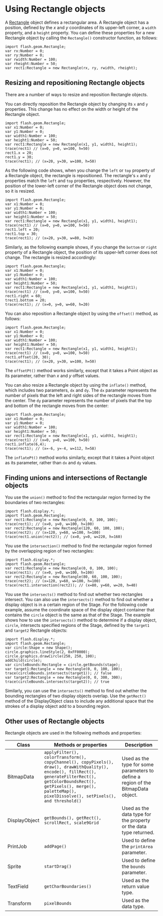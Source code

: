 # Using Rectangle objects

<div>

A <a
href="https://help.adobe.com/en_US/FlashPlatform/reference/actionscript/3/flash/geom/Rectangle.html"
target="_self">Rectangle</a> object defines a rectangular area. A Rectangle
object has a position, defined by the _x_ and _y_ coordinates of its upper-left
corner, a `width` property, and a `height` property. You can define these
properties for a new Rectangle object by calling the `Rectangle()` constructor
function, as follows:

    import flash.geom.Rectangle;
    var rx:Number = 0;
    var ry:Number = 0;
    var rwidth:Number = 100;
    var rheight:Number = 50;
    var rect1:Rectangle = new Rectangle(rx, ry, rwidth, rheight);

</div>

<div>

## Resizing and repositioning Rectangle objects

<div>

There are a number of ways to resize and reposition Rectangle objects.

You can directly reposition the Rectangle object by changing its `x` and `y`
properties. This change has no effect on the width or height of the Rectangle
object.

    import flash.geom.Rectangle;
    var x1:Number = 0;
    var y1:Number = 0;
    var width1:Number = 100;
    var height1:Number = 50;
    var rect1:Rectangle = new Rectangle(x1, y1, width1, height1);
    trace(rect1) // (x=0, y=0, w=100, h=50)
    rect1.x = 20;
    rect1.y = 30;
    trace(rect1); // (x=20, y=30, w=100, h=50)

As the following code shows, when you change the `left` or `top` property of a
Rectangle object, the rectangle is repositioned. The rectangle's `x` and `y`
properties match the `left` and `top` properties, respectively. However, the
position of the lower-left corner of the Rectangle object does not change, so it
is resized.

    import flash.geom.Rectangle;
    var x1:Number = 0;
    var y1:Number = 0;
    var width1:Number = 100;
    var height1:Number = 50;
    var rect1:Rectangle = new Rectangle(x1, y1, width1, height1);
    trace(rect1) // (x=0, y=0, w=100, h=50)
    rect1.left = 20;
    rect1.top = 30;
    trace(rect1); // (x=20, y=30, w=80, h=20)

Similarly, as the following example shows, if you change the `bottom` or `right`
property of a Rectangle object, the position of its upper-left corner does not
change. The rectangle is resized accordingly:

    import flash.geom.Rectangle;
    var x1:Number = 0;
    var y1:Number = 0;
    var width1:Number = 100;
    var height1:Number = 50;
    var rect1:Rectangle = new Rectangle(x1, y1, width1, height1);
    trace(rect1) // (x=0, y=0, w=100, h=50)
    rect1.right = 60;
    trect1.bottom = 20;
    trace(rect1); // (x=0, y=0, w=60, h=20)

You can also reposition a Rectangle object by using the `offset()` method, as
follows:

    import flash.geom.Rectangle;
    var x1:Number = 0;
    var y1:Number = 0;
    var width1:Number = 100;
    var height1:Number = 50;
    var rect1:Rectangle = new Rectangle(x1, y1, width1, height1);
    trace(rect1) // (x=0, y=0, w=100, h=50)
    rect1.offset(20, 30);
    trace(rect1); // (x=20, y=30, w=100, h=50)

The `offsetPt()` method works similarly, except that it takes a Point object as
its parameter, rather than _x_ and _y_ offset values.

You can also resize a Rectangle object by using the `inflate()` method, which
includes two parameters, `dx` and `dy`. The `dx` parameter represents the number
of pixels that the left and right sides of the rectangle moves from the center.
The `dy` parameter represents the number of pixels that the top and bottom of
the rectangle moves from the center:

    import flash.geom.Rectangle;
    var x1:Number = 0;
    var y1:Number = 0;
    var width1:Number = 100;
    var height1:Number = 50;
    var rect1:Rectangle = new Rectangle(x1, y1, width1, height1);
    trace(rect1) // (x=0, y=0, w=100, h=50)
    rect1.inflate(6,4);
    trace(rect1); // (x=-6, y=-4, w=112, h=58)

The `inflatePt()` method works similarly, except that it takes a Point object as
its parameter, rather than `dx` and `dy` values.

</div>

</div>

<div>

## Finding unions and intersections of Rectangle objects

<div>

You use the `union()` method to find the rectangular region formed by the
boundaries of two rectangles:

    import flash.display.*;
    import flash.geom.Rectangle;
    var rect1:Rectangle = new Rectangle(0, 0, 100, 100);
    trace(rect1); // (x=0, y=0, w=100, h=100)
    var rect2:Rectangle = new Rectangle(120, 60, 100, 100);
    trace(rect2); // (x=120, y=60, w=100, h=100)
    trace(rect1.union(rect2)); // (x=0, y=0, w=220, h=160)

You use the `intersection()` method to find the rectangular region formed by the
overlapping region of two rectangles:

    import flash.display.*;
    import flash.geom.Rectangle;
    var rect1:Rectangle = new Rectangle(0, 0, 100, 100);
    trace(rect1); // (x=0, y=0, w=100, h=100)
    var rect2:Rectangle = new Rectangle(80, 60, 100, 100);
    trace(rect2); // (x=120, y=60, w=100, h=100)
    trace(rect1.intersection(rect2)); // (x=80, y=60, w=20, h=40)

You use the `intersects()` method to find out whether two rectangles intersect.
You can also use the `intersects()` method to find out whether a display object
is in a certain region of the Stage. For the following code example, assume the
coordinate space of the display object container that contains the `circle`
object is the same as that of the Stage. The example shows how to use the
`intersects()` method to determine if a display object, `circle`, intersects
specified regions of the Stage, defined by the `target1` and `target2` Rectangle
objects:

    import flash.display.*;
    import flash.geom.Rectangle;
    var circle:Shape = new Shape();
    circle.graphics.lineStyle(2, 0xFF0000);
    circle.graphics.drawCircle(250, 250, 100);
    addChild(circle);
    var circleBounds:Rectangle = circle.getBounds(stage);
    var target1:Rectangle = new Rectangle(0, 0, 100, 100);
    trace(circleBounds.intersects(target1)); // false
    var target2:Rectangle = new Rectangle(0, 0, 300, 300);
    trace(circleBounds.intersects(target2)); // true

Similarly, you can use the `intersects()` method to find out whether the
bounding rectangles of two display objects overlap. Use the `getRect()` method
of the DisplayObject class to include any additional space that the strokes of a
display object add to a bounding region.

</div>

</div>

<div>

## Other uses of Rectangle objects

<div>

Rectangle objects are used in the following methods and properties:

<div>

| Class         | Methods or properties                                                                                                                                                                                                                          | Description                                                                       |
| ------------- | ---------------------------------------------------------------------------------------------------------------------------------------------------------------------------------------------------------------------------------------------- | --------------------------------------------------------------------------------- |
| BitmapData    | `applyFilter(), colorTransform(), copyChannel(), copyPixels(), draw(), drawWithQuality(), encode(), fillRect(), generateFilterRect(), getColorBoundsRect(), getPixels(), merge(), paletteMap(), pixelDissolve(), setPixels(), and threshold()` | Used as the type for some parameters to define a region of the BitmapData object. |
| DisplayObject | `getBounds(), getRect(), scrollRect, scale9Grid`                                                                                                                                                                                               | Used as the data type for the property or the data type returned.                 |
| PrintJob      | `addPage()`                                                                                                                                                                                                                                    | Used to define the `printArea` parameter.                                         |
| Sprite        | `startDrag()`                                                                                                                                                                                                                                  | Used to define the `bounds` parameter.                                            |
| TextField     | `getCharBoundaries()`                                                                                                                                                                                                                          | Used as the return value type.                                                    |
| Transform     | `pixelBounds`                                                                                                                                                                                                                                  | Used as the data type.                                                            |

</div>

</div>

</div>
